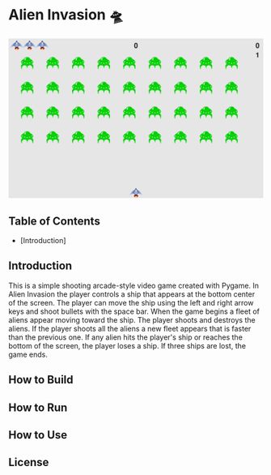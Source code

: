 # Alien Invasion 🛸

![Alien Invasion](readme_images/capture.PNG)

## Table of Contents
- [Introduction]
## Introduction
This is a simple shooting arcade-style video game created with Pygame. In Alien Invasion the player controls a ship that appears at the bottom center of the screen. The player can move the ship using the left and right arrow keys and shoot bullets with the space bar. When  the game begins a fleet of aliens appear moving toward the ship. The player shoots and destroys the aliens. If the player shoots all the aliens a new fleet appears that is faster than the previous one. If any alien hits the player's ship or reaches the bottom of the screen, the player loses a ship. If three ships are lost, the game ends.

## How to Build

## How to Run

## How to Use

## License


